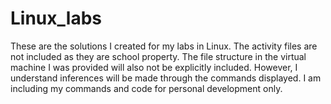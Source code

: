 # Linux_labs
These are the solutions I created for my labs in Linux.
The activity files are not included as they are school property. 
The file structure in the virtual machine I was provided will also not be explicitly included. However, I understand inferences will be made through the commands displayed.
I am including my commands and code for personal development only.

